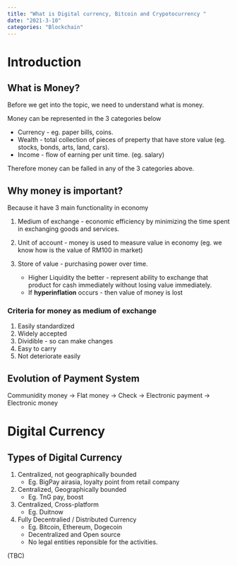 ```yaml
---
title: "What is Digital currency, Bitcoin and Crypotocurrency "
date: "2021-3-10"
categories: "Blockchain"
---
```


# Introduction

## What is Money?

Before we get into the topic, we need to understand what is money.

Money can be represented in the 3 categories below

- Currency - eg. paper bills, coins.
- Wealth - total collection of pieces of preperty that have store value (eg. stocks, bonds, arts, land, cars).
- Income - flow of earning per unit time. (eg. salary)

Therefore money can be falled in any of the 3 categories above.

## Why money is important?

Because it have 3 main functionality in economy

1. Medium of exchange - economic efficiency by minimizing the time spent in exchanging goods and services.
2. Unit of account - money is used to measure value in economy (eg. we know how is the value of RM100 in market)
3. Store of value - purchasing power over time.

   - Higher Liquidity the better - represent ability to exchange that product for cash immediately without losing value immediately.
   - If **hyperinflation** occurs - then value of money is lost

### Criteria for money as medium of exchange

1. Easily standardized
2. Widely accepted
3. Dividible - so can make changes
4. Easy to carry
5. Not deteriorate easily

## Evolution of Payment System

Communidity money -> Flat money -> Check -> Electronic payment -> Electronic money

# Digital Currency

## Types of Digital Currency

1. Centralized, not geographically bounded
   - Eg. BigPay airasia, loyalty point from retail company
2. Centralized, Geographically bounded
   - Eg. TnG pay, boost
3. Centralized, Cross-platform
   - Eg. Duitnow
4. Fully Decentralied / Distributed Currency
   - Eg. Bitcoin, Ethereum, Dogecoin
   - Decentralized and Open source
   - No legal entities reponsible for the activities.

(TBC)
